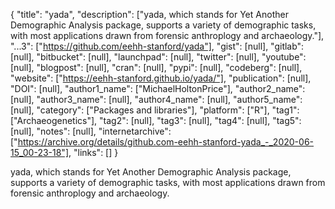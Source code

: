 {
  "title": "yada",
  "description": ["yada, which stands for Yet Another Demographic Analysis package, supports a variety of demographic tasks, with most applications drawn from forensic anthroplogy and archaeology."],
  "...3": ["https://github.com/eehh-stanford/yada"],
  "gist": [null],
  "gitlab": [null],
  "bitbucket": [null],
  "launchpad": [null],
  "twitter": [null],
  "youtube": [null],
  "blogpost": [null],
  "cran": [null],
  "pypi": [null],
  "codeberg": [null],
  "website": ["https://eehh-stanford.github.io/yada/"],
  "publication": [null],
  "DOI": [null],
  "author1_name": ["MichaelHoltonPrice"],
  "author2_name": [null],
  "author3_name": [null],
  "author4_name": [null],
  "author5_name": [null],
  "category": ["Packages and libraries"],
  "platform": ["R"],
  "tag1": ["Archaeogenetics"],
  "tag2": [null],
  "tag3": [null],
  "tag4": [null],
  "tag5": [null],
  "notes": [null],
  "internetarchive": ["https://archive.org/details/github.com-eehh-stanford-yada_-_2020-06-15_00-23-18"],
  "links": []
}

<!-- Generated by csv2md.R – do not edit by hand -->

yada, which stands for Yet Another Demographic Analysis package, supports a variety of demographic tasks, with most applications drawn from forensic anthroplogy and archaeology.
